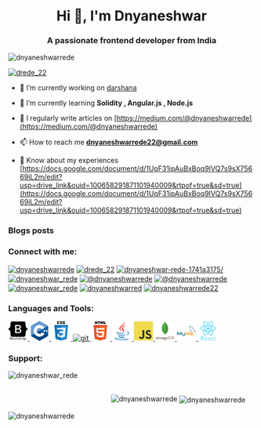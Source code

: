 <h1 align="center">Hi 👋, I'm Dnyaneshwar</h1>
<h3 align="center">A passionate frontend developer from India</h3>

<p align="left"> <img src="https://komarev.com/ghpvc/?username=dnyaneshwarrede&label=Profile%20views&color=0e75b6&style=flat" alt="dnyaneshwarrede" /> </p>

<p align="left"> <a href="https://twitter.com/drede_22" target="blank"><img src="https://img.shields.io/twitter/follow/drede_22?logo=twitter&style=for-the-badge" alt="drede_22" /></a> </p>

- 🔭 I’m currently working on [darshana](https://github.com/dnyaneshwarrede/darshana)

- 🌱 I’m currently learning **Solidity , Angular.js , Node.js**

- 📝 I regularly write articles on [https://medium.com/@dnyaneshwarrede](https://medium.com/@dnyaneshwarrede)

- 📫 How to reach me **dnyaneshwarrede22@gmail.com**

- 📄 Know about my experiences [https://docs.google.com/document/d/1UqF31ipAuBxBoq9IVQ7s9sX75669iL2m/edit?usp=drive_link&ouid=100658291871101940009&rtpof=true&sd=true](https://docs.google.com/document/d/1UqF31ipAuBxBoq9IVQ7s9sX75669iL2m/edit?usp=drive_link&ouid=100658291871101940009&rtpof=true&sd=true)

### Blogs posts
<!-- BLOG-POST-LIST:START -->
<!-- BLOG-POST-LIST:END -->

<h3 align="left">Connect with me:</h3>
<p align="left">
<a href="https://dev.to/dnyaneshwarrede" target="blank"><img align="center" src="https://raw.githubusercontent.com/rahuldkjain/github-profile-readme-generator/master/src/images/icons/Social/devto.svg" alt="dnyaneshwarrede" height="30" width="40" /></a>
<a href="https://twitter.com/drede_22" target="blank"><img align="center" src="https://raw.githubusercontent.com/rahuldkjain/github-profile-readme-generator/master/src/images/icons/Social/twitter.svg" alt="drede_22" height="30" width="40" /></a>
<a href="https://linkedin.com/in/dnyaneshwar-rede-1741a3175/" target="blank"><img align="center" src="https://raw.githubusercontent.com/rahuldkjain/github-profile-readme-generator/master/src/images/icons/Social/linked-in-alt.svg" alt="dnyaneshwar-rede-1741a3175/" height="30" width="40" /></a>
<a href="https://instagram.com/dnyaneshwar_rede" target="blank"><img align="center" src="https://raw.githubusercontent.com/rahuldkjain/github-profile-readme-generator/master/src/images/icons/Social/instagram.svg" alt="dnyaneshwar_rede" height="30" width="40" /></a>
<a href="https://hashnode.com/@dnyaneshwarrede" target="blank"><img align="center" src="https://raw.githubusercontent.com/rahuldkjain/github-profile-readme-generator/master/src/images/icons/Social/hashnode.svg" alt="@dnyaneshwarrede" height="30" width="40" /></a>
<a href="https://medium.com/@dnyaneshwarrede" target="blank"><img align="center" src="https://raw.githubusercontent.com/rahuldkjain/github-profile-readme-generator/master/src/images/icons/Social/medium.svg" alt="@dnyaneshwarrede" height="30" width="40" /></a>
<a href="https://www.youtube.com/c/dnyaneshwar_rede" target="blank"><img align="center" src="https://raw.githubusercontent.com/rahuldkjain/github-profile-readme-generator/master/src/images/icons/Social/youtube.svg" alt="dnyaneshwar_rede" height="30" width="40" /></a>
<a href="https://www.codechef.com/users/dnyaneshwarred" target="blank"><img align="center" src="https://cdn.jsdelivr.net/npm/simple-icons@3.1.0/icons/codechef.svg" alt="dnyaneshwarred" height="30" width="40" /></a>
<a href="https://auth.geeksforgeeks.org/user/dnyaneshwarrede22" target="blank"><img align="center" src="https://raw.githubusercontent.com/rahuldkjain/github-profile-readme-generator/master/src/images/icons/Social/geeks-for-geeks.svg" alt="dnyaneshwarrede22" height="30" width="40" /></a>
</p>

<h3 align="left">Languages and Tools:</h3>
<p align="left"> <a href="https://getbootstrap.com" target="_blank" rel="noreferrer"> <img src="https://raw.githubusercontent.com/devicons/devicon/master/icons/bootstrap/bootstrap-plain-wordmark.svg" alt="bootstrap" width="40" height="40"/> </a> <a href="https://www.w3schools.com/cpp/" target="_blank" rel="noreferrer"> <img src="https://raw.githubusercontent.com/devicons/devicon/master/icons/cplusplus/cplusplus-original.svg" alt="cplusplus" width="40" height="40"/> </a> <a href="https://www.w3schools.com/css/" target="_blank" rel="noreferrer"> <img src="https://raw.githubusercontent.com/devicons/devicon/master/icons/css3/css3-original-wordmark.svg" alt="css3" width="40" height="40"/> </a> <a href="https://git-scm.com/" target="_blank" rel="noreferrer"> <img src="https://www.vectorlogo.zone/logos/git-scm/git-scm-icon.svg" alt="git" width="40" height="40"/> </a> <a href="https://www.w3.org/html/" target="_blank" rel="noreferrer"> <img src="https://raw.githubusercontent.com/devicons/devicon/master/icons/html5/html5-original-wordmark.svg" alt="html5" width="40" height="40"/> </a> <a href="https://www.java.com" target="_blank" rel="noreferrer"> <img src="https://raw.githubusercontent.com/devicons/devicon/master/icons/java/java-original.svg" alt="java" width="40" height="40"/> </a> <a href="https://developer.mozilla.org/en-US/docs/Web/JavaScript" target="_blank" rel="noreferrer"> <img src="https://raw.githubusercontent.com/devicons/devicon/master/icons/javascript/javascript-original.svg" alt="javascript" width="40" height="40"/> </a> <a href="https://www.mongodb.com/" target="_blank" rel="noreferrer"> <img src="https://raw.githubusercontent.com/devicons/devicon/master/icons/mongodb/mongodb-original-wordmark.svg" alt="mongodb" width="40" height="40"/> </a> <a href="https://www.mysql.com/" target="_blank" rel="noreferrer"> <img src="https://raw.githubusercontent.com/devicons/devicon/master/icons/mysql/mysql-original-wordmark.svg" alt="mysql" width="40" height="40"/> </a> <a href="https://reactjs.org/" target="_blank" rel="noreferrer"> <img src="https://raw.githubusercontent.com/devicons/devicon/master/icons/react/react-original-wordmark.svg" alt="react" width="40" height="40"/> </a> </p>

<h3 align="left">Support:</h3>
<p><a href="https://www.buymeacoffee.com/dnyaneshwar_rede "> <img align="left" src="https://cdn.buymeacoffee.com/buttons/v2/default-yellow.png" height="50" width="210" alt="dnyaneshwar_rede " /></a></p><br><br>

<p><img align="left" src="https://github-readme-stats.vercel.app/api/top-langs?username=dnyaneshwarrede&show_icons=true&locale=en&layout=compact" alt="dnyaneshwarrede" /></p>

<p>&nbsp;<img align="center" src="https://github-readme-stats.vercel.app/api?username=dnyaneshwarrede&show_icons=true&locale=en" alt="dnyaneshwarrede" /></p>

<p><img align="center" src="https://github-readme-streak-stats.herokuapp.com/?user=dnyaneshwarrede&" alt="dnyaneshwarrede" /></p>

